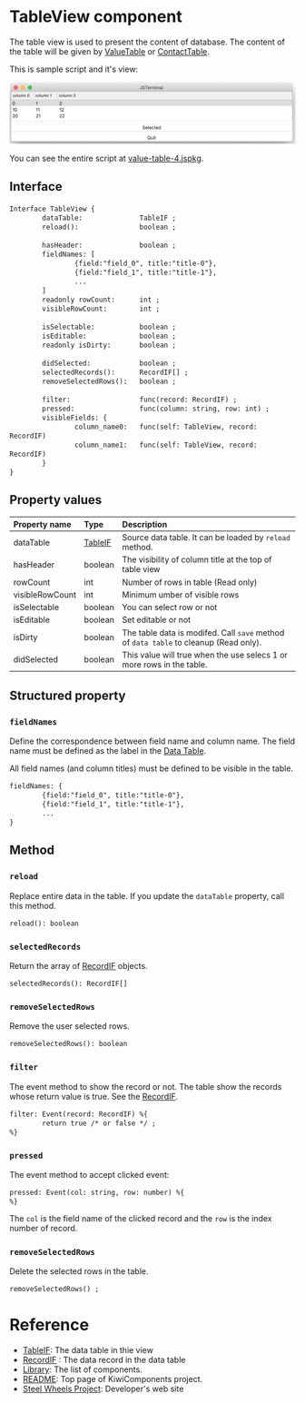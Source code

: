 # TableView component
The table view is used to present the content of database. 
The content of the table will be given by [ValueTable](https://github.com/steelwheels/KiwiScript/blob/master/KiwiLibrary/Document/Class/ValueTable.md) or
[ContactTable](https://github.com/steelwheels/KiwiScript/blob/master/KiwiLibrary/Document/Class/ContactTable.md).

This is sample script and it's view:

![Table View](./Images/table-view.png)

You can see the entire script at [value-table-4.jspkg](https://github.com/steelwheels/JSTerminal/tree/master/Resource/Sample/value-table-4.jspkg).

## Interface
````
Interface TableView {
        dataTable:              TableIF ;
        reload():               boolean ;

        hasHeader:              boolean ;
        fieldNames: [
                {field:"field_0", title:"title-0"},
                {field:"field_1", title:"title-1"},
                ...
        ]
        readonly rowCount:      int ;
        visibleRowCount:        int ;

        isSelectable:           boolean ;
        isEditable:             boolean ;
        readonly isDirty:       boolean ;

        didSelected:            boolean ;
        selectedRecords():      RecordIF[] ;
        removeSelectedRows():   boolean ;
       
        filter:                 func(record: RecordIF) ;
        pressed:                func(column: string, row: int) ;
        visibleFields: {
                column_name0:   func(self: TableView, record: RecordIF)
                column_name1:   func(self: TableView, record: RecordIF)
        }
}
````

## Property values
|Property name  |Type   |Description        |
|:--            |:--    |:--                | 
|dataTable      |[TableIF](https://github.com/steelwheels/KiwiScript/blob/master/KiwiLibrary/Document/Class/Table.md)  |Source data table. It can be loaded by `reload` method. |
|hasHeader      |boolean   |The visibility of column title at the top of table view|
|rowCount       |int    |Number of rows in table (Read only)|
|visibleRowCount |int    |Minimum umber of visible rows|
|isSelectable   |boolean |You can select row or not |
|isEditable     |boolean |Set editable or not |
|isDirty        |boolean |The table data is modifed. Call `save` method of `data table` to cleanup (Read only). |
|didSelected    |boolean |This value will true when the use selecs 1 or more rows in the table. |


## Structured property

### `fieldNames`
Define the correspondence between field name and column name. The field name must be defined as the label in the [Data Table](https://github.com/steelwheels/Coconut/blob/master/CoconutData/Source/Data/CNTable.swifts).

All field names (and column titles) must be defined to be visible in the table.

````
fieldNames: {
        {field:"field_0", title:"title-0"},
        {field:"field_1", title:"title-1"},
        ...
}
````

## Method

### `reload`
Replace entire data in the table. If you update the `dataTable` property, call this method.
```
reload(): boolean
```

### `selectedRecords`
Return the array of [RecordIF](https://github.com/steelwheels/KiwiScript/blob/master/KiwiLibrary/Document/Class/Record.md) objects. 
````
selectedRecords(): RecordIF[]
````

### `removeSelectedRows`
Remove the user selected rows.
````
removeSelectedRows(): boolean
````

### `filter`
The event method to show the record or not. The table show the records whose return value is true.
 See the [RecordIF](https://github.com/steelwheels/KiwiScript/blob/master/KiwiLibrary/Document/Class/Record.md).

````
filter: Event(record: RecordIF) %{
        return true /* or false */ ;
%}
````

### `pressed`
The event method to accept clicked event:
````
pressed: Event(col: string, row: number) %{
%}
````
The `col` is the field name of the clicked record and the `row` is the index number of record.

### `removeSelectedRows`
Delete the selected rows in the table.
`````
removeSelectedRows() ;
`````

# Reference
* [TableIF](https://github.com/steelwheels/KiwiScript/blob/master/KiwiLibrary/Document/Class/Table.md): The data table in thie view 
* [RecordIF](https://github.com/steelwheels/KiwiScript/blob/master/KiwiLibrary/Document/Class/Record.md) : The data record in the data table
* [Library](https://github.com/steelwheels/KiwiCompnents/blob/master/Document/Library.md): The list of components. 
* [README](https://github.com/steelwheels/KiwiCompnents): Top page of KiwiComponents project.
* [Steel Wheels Project](https://steelwheels.github.io): Developer's web site

